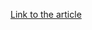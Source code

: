 [Link to the article](https://www.proofpoint.com/us/threat-insight/post/ursnif-variant-dreambot-adds-tor-functionality)
